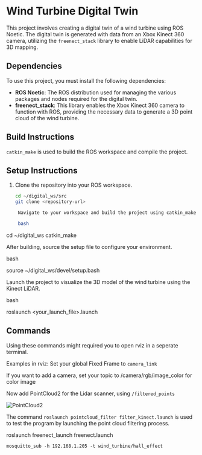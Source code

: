 # Wind Turbine Digital Twin

This project involves creating a digital twin of a wind turbine using ROS Noetic. The digital twin is generated with data from an Xbox Kinect 360 camera, utilizing the `freenect_stack` library to enable LiDAR capabilities for 3D mapping.

## Dependencies

To use this project, you must install the following dependencies:

- **ROS Noetic**: The ROS distribution used for managing the various packages and nodes required for the digital twin.
- **freenect_stack**: This library enables the Xbox Kinect 360 camera to function with ROS, providing the necessary data to generate a 3D point cloud of the wind turbine.

## Build Instructions

`catkin_make` is used to build the ROS workspace and compile the project.

## Setup Instructions

1. Clone the repository into your ROS workspace.
   ```bash
   cd ~/digital_ws/src
   git clone <repository-url>

    Navigate to your workspace and build the project using catkin_make.

    bash

cd ~/digital_ws
catkin_make

After building, source the setup file to configure your environment.

bash

source ~/digital_ws/devel/setup.bash

Launch the project to visualize the 3D model of the wind turbine using the Kinect LiDAR.

bash

roslaunch <your_launch_file>.launch

## Commands
Using these commands might required you to open rviz in a seperate terminal.

Examples in rviz:
Set your global Fixed Frame to `camera_link`

If you want to add a camera, set your topic to /camera/rgb/image_color for color image

Now add PointCloud2 for the Lidar scanner, using `/filtered_points`


![PointCloud2](./images/simulation.png)


The command `roslaunch pointcloud_filter filter_kinect.launch` is used to test the program by launching the point cloud filtering process.


roslaunch freenect_launch freenect.launch


`mosquitto_sub -h 192.168.1.205 -t wind_turbine/hall_effect`


